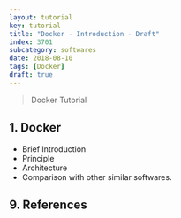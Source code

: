```yaml
---
layout: tutorial
key: tutorial
title: "Docker - Introduction - Draft"
index: 3701
subcategory: softwares
date: 2018-08-10
tags: [Docker]
draft: true
---
```


> Docker Tutorial

## 1. Docker
* Brief Introduction
* Principle
* Architecture
* Comparison with other similar softwares.


## 9. References
